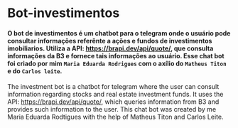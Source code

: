 # Bot-investimentos
 
#### O bot de investimentos é um chatbot para o telegram onde o usuário pode consultar informações referênte a ações e fundos de investimentos imobiliarios. Utiliza a API: https://brapi.dev/api/quote/, que consulta informações da B3 e fornece tais informações ao usuário. Esse chat bot foi criado por mim `Maria Eduarda Rodrigues` com o axílio do `Matheus Titon` e do `Carlos leite`.

 The investment bot is a chatbot for telegram where the user can consult information regarding stocks and real estate investment funds. It uses the API: https://brapi.dev/api/quote/, which queries information from B3 and provides such information to the user. This chat bot was created by me Maria Eduarda Rodtigues with the help of Matheus Titon and Carlos Leite.
